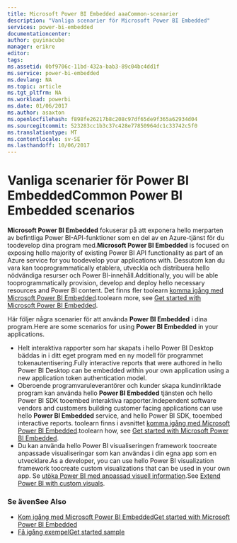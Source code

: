 ```yaml
---
title: Microsoft Power BI Embedded aaaCommon-scenarier
description: "Vanliga scenarier för Microsoft Power BI Embedded"
services: power-bi-embedded
documentationcenter: 
author: guyinacube
manager: erikre
editor: 
tags: 
ms.assetid: 0bf9706c-11bd-432a-bab3-89c04bc4dd1f
ms.service: power-bi-embedded
ms.devlang: NA
ms.topic: article
ms.tgt_pltfrm: NA
ms.workload: powerbi
ms.date: 01/06/2017
ms.author: asaxton
ms.openlocfilehash: f898fe26217b8c208c97df65de9f365a62934d04
ms.sourcegitcommit: 523283cc1b3c37c428e77850964dc1c33742c5f0
ms.translationtype: MT
ms.contentlocale: sv-SE
ms.lasthandoff: 10/06/2017
---
```

# <a name="common-power-bi-embedded-scenarios"></a><span data-ttu-id="d77ca-103">Vanliga scenarier för Power BI Embedded</span><span class="sxs-lookup"><span data-stu-id="d77ca-103">Common Power BI Embedded scenarios</span></span>
<span data-ttu-id="d77ca-104">**Microsoft Power BI Embedded** fokuserar på att exponera hello merparten av befintliga Power BI-API-funktioner som en del av en Azure-tjänst för du toodevelop dina program med.</span><span class="sxs-lookup"><span data-stu-id="d77ca-104">**Microsoft Power BI Embedded** is focused on exposing hello majority of existing Power BI API functionality as part of an Azure service for you toodevelop your applications with.</span></span>  <span data-ttu-id="d77ca-105">Dessutom kan du vara kan tooprogrammatically etablera, utveckla och distribuera hello nödvändiga resurser och Power BI-innehåll.</span><span class="sxs-lookup"><span data-stu-id="d77ca-105">Additionally, you will be able tooprogrammatically provision, develop and deploy hello necessary resources and Power BI content.</span></span> <span data-ttu-id="d77ca-106">Det finns fler toolearn [komma igång med Microsoft Power BI Embedded](power-bi-embedded-get-started.md).</span><span class="sxs-lookup"><span data-stu-id="d77ca-106">toolearn more, see [Get started with Microsoft Power BI Embedded](power-bi-embedded-get-started.md).</span></span>

<span data-ttu-id="d77ca-107">Här följer några scenarier för att använda **Power BI Embedded** i dina program.</span><span class="sxs-lookup"><span data-stu-id="d77ca-107">Here are some scenarios for using **Power BI Embedded** in your applications.</span></span>

* <span data-ttu-id="d77ca-108">Helt interaktiva rapporter som har skapats i hello Power BI Desktop bäddas in i ditt eget program med en ny modell för programmet tokenautentisering.</span><span class="sxs-lookup"><span data-stu-id="d77ca-108">Fully interactive reports that were authored in hello Power BI Desktop can be embedded within your own application using a new application token authentication model.</span></span>
* <span data-ttu-id="d77ca-109">Oberoende programvaruleverantörer och kunder skapa kundinriktade program kan använda hello **Power BI Embedded** tjänsten och hello Power BI SDK tooembed interaktiva rapporter.</span><span class="sxs-lookup"><span data-stu-id="d77ca-109">Independent software vendors and customers building customer facing applications can use hello **Power BI Embedded** service, and hello Power BI SDK, tooembed interactive reports.</span></span> <span data-ttu-id="d77ca-110">toolearn finns i avsnittet [komma igång med Microsoft Power BI Embedded](power-bi-embedded-get-started.md).</span><span class="sxs-lookup"><span data-stu-id="d77ca-110">toolearn how, see [Get started with Microsoft Power BI Embedded](power-bi-embedded-get-started.md).</span></span>
* <span data-ttu-id="d77ca-111">Du kan använda hello Power BI visualiseringen framework toocreate anpassade visualiseringar som kan användas i din egna app som en utvecklare.</span><span class="sxs-lookup"><span data-stu-id="d77ca-111">As a developer, you can use hello Power BI visualization framework toocreate custom visualizations that can be used in your own app.</span></span> <span data-ttu-id="d77ca-112">Se [utöka Power BI med anpassad visuell information](https://powerbi.microsoft.com/custom-visuals/).</span><span class="sxs-lookup"><span data-stu-id="d77ca-112">See [Extend Power BI with custom visuals](https://powerbi.microsoft.com/custom-visuals/).</span></span>

### <a name="see-also"></a><span data-ttu-id="d77ca-113">Se även</span><span class="sxs-lookup"><span data-stu-id="d77ca-113">See Also</span></span>
* [<span data-ttu-id="d77ca-114">Kom igång med Microsoft Power BI Embedded</span><span class="sxs-lookup"><span data-stu-id="d77ca-114">Get started with Microsoft Power BI Embedded</span></span>](power-bi-embedded-get-started.md)
* [<span data-ttu-id="d77ca-115">Få igång exempel</span><span class="sxs-lookup"><span data-stu-id="d77ca-115">Get started sample</span></span>](power-bi-embedded-get-started.md)

